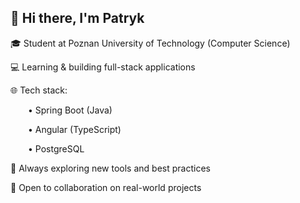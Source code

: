 ## 👋 Hi there, I'm Patryk

🎓 Student at Poznan University of Technology (Computer Science)


💻 Learning & building full-stack applications

🌐 Tech stack:

  • Spring Boot (Java)
  
  • Angular (TypeScript)
  
  • PostgreSQL
  
🚀 Always exploring new tools and best practices

🤝 Open to collaboration on real-world projects

